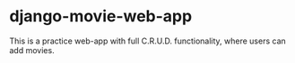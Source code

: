 # django-movie-web-app
This is a practice web-app with full C.R.U.D. functionality, where users can add movies.
